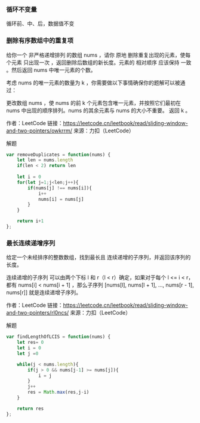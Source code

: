 ### 循环不变量

循环前、中、后，数据值不变

### 删除有序数组中的重复项

给你一个 非严格递增排列 的数组 nums ，请你 原地 删除重复出现的元素，使每个元素 只出现一次 ，返回删除后数组的新长度。元素的 相对顺序 应该保持 一致 。然后返回 nums 中唯一元素的个数。

考虑 nums 的唯一元素的数量为 k ，你需要做以下事情确保你的题解可以被通过：

更改数组 nums ，使 nums 的前 k 个元素包含唯一元素，并按照它们最初在 nums 中出现的顺序排列。nums 的其余元素与 nums 的大小不重要。
返回 k 。

作者：LeetCode
链接：https://leetcode.cn/leetbook/read/sliding-window-and-two-pointers/owkrrm/
来源：力扣（LeetCode）

解题

```js
var removeDuplicates = function(nums) {
    let len = nums.length
    if(len < 2) return len
    
    let i = 0
    for(let j=1;j<len;j++){
        if(nums[j] !== nums[i]){
            i++
            nums[i] = nums[j]
        }
    }

    return i+1
};
```

### 最长连续递增序列

给定一个未经排序的整数数组，找到最长且 连续递增的子序列，并返回该序列的长度。

连续递增的子序列 可以由两个下标 l 和 r（l < r）确定，如果对于每个 l <= i < r，都有 nums[i] < nums[i + 1] ，那么子序列 [nums[l], nums[l + 1], ..., nums[r - 1], nums[r]] 就是连续递增子序列。

作者：LeetCode
链接：https://leetcode.cn/leetbook/read/sliding-window-and-two-pointers/rl0ncs/
来源：力扣（LeetCode）

解题

```js
var findLengthOfLCIS = function(nums) {
    let res= 0
    let i = 0
    let j =0

    while(j < nums.length){
        if(j > 0 && nums[j-1] >= nums[j]){
            i = j
        }
        j++
        res = Math.max(res,j-i)
    }

    return res
};
```


